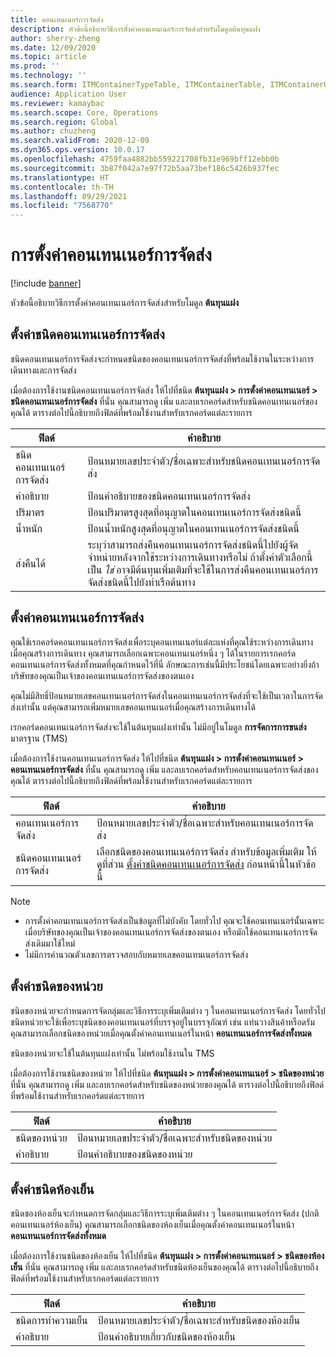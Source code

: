 ```yaml
---
title: คอนเทนเนอร์การจัดส่ง
description: หัวข้อนี้อธิบายวิธีการตั้งค่าคอนเทนเนอร์การจัดส่งสำหรับโมดูลต้นทุนแฝง
author: sherry-zheng
ms.date: 12/09/2020
ms.topic: article
ms.prod: ''
ms.technology: ''
ms.search.form: ITMContainerTypeTable, ITMContainerTable, ITMContainerUnitTypeTable, ITMRefrigerationTypeTable, ITMContainersListPage, ITMContainers
audience: Application User
ms.reviewer: kamaybac
ms.search.scope: Core, Operations
ms.search.region: Global
ms.author: chuzheng
ms.search.validFrom: 2020-12-09
ms.dyn365.ops.version: 10.0.17
ms.openlocfilehash: 4759faa4882bb559221708fb31e969bff12ebb0b
ms.sourcegitcommit: 3b87f042a7e97f72b5aa73bef186c5426b937fec
ms.translationtype: HT
ms.contentlocale: th-TH
ms.lasthandoff: 09/29/2021
ms.locfileid: "7568770"
---
```

# <a name="shipping-container-setup"></a>การตั้งค่าคอนเทนเนอร์การจัดส่ง

[!include [banner](../../includes/banner.md)]

หัวข้อนี้อธิบายวิธีการตั้งค่าคอนเทนเนอร์การจัดส่งสำหรับโมดูล **ต้นทุนแฝง**

## <a name="set-up-shipping-container-types"></a><a id="shipping-container-types"></a>ตั้งค่าชนิดคอนเทนเนอร์การจัดส่ง

ชนิดคอนเทนเนอร์การจัดส่งจะกําหนดชนิดของคอนเทนเนอร์การจัดส่งที่พร้อมใช้งานในระหว่างการเดินทางและการจัดส่ง

เมื่อต้องการใช้งานชนิดคอนเทนเนอร์การจัดส่ง ให้ไปที่ชนิด **ต้นทุนแฝง \> การตั้งค่าคอนเทนเนอร์ \> ชนิดคอนเทนเนอร์การจัดส่ง** ที่นั่น คุณสามารถดู เพิ่ม และลบเรกคอร์ดสำหรับชนิดคอนเทนเนอร์ของคุณได้ ตารางต่อไปนี้อธิบายถึงฟิลด์ที่พร้อมใช้งานสำหรับเรกคอร์ดแต่ละรายการ

| ฟิลด์ | คำอธิบาย |
|---|---|
| ชนิดคอนเทนเนอร์การจัดส่ง | ป้อนหมายเลขประจำตัว/ชื่อเฉพาะสำหรับชนิดคอนเทนเนอร์การจัดส่ง |
| คำอธิบาย | ป้อนคำอธิบายของชนิดคอนเทนเนอร์การจัดส่ง |
| ปริมาตร | ป้อนปริมาตรสูงสุดที่อนุญาตในคอนเทนเนอร์การจัดส่งชนิดนี้ |
| น้ำหนัก | ป้อนน้ำหนักสูงสุดที่อนุญาตในคอนเทนเนอร์การจัดส่งชนิดนี้ |
| ส่งคืนได้ | ระบุว่าสามารถส่งคืนคอนเทนเนอร์การจัดส่งชนิดนี้ไปยังผู้จัดจำหน่ายหลังจากใช้ระหว่างการเดินทางหรือไม่ ถ้าตั้งค่าตัวเลือกนี้เป็น *ใช่* อาจมีต้นทุนเพิ่มเติมที่จะใช้ในการส่งคืนคอนเทนเนอร์การจัดส่งชนิดนี้ไปยังท่าเรือต้นทาง |

## <a name="set-up-shipping-containers"></a>ตั้งค่าคอนเทนเนอร์การจัดส่ง

คุณใช้เรกคอร์ดคอนเทนเนอร์การจัดส่งเพื่อระบุคอนเทนเนอร์แต่ละแห่งที่คุณใช้ระหว่างการเดินทาง เมื่อคุณสร้างการเดินทาง คุณสามารถเลือกเฉพาะคอนเทนเนอร์หนึ่ง ๆ ได้ในรายการเรกคอร์ดคอนเทนเนอร์การจัดส่งทั้งหมดที่คุณกําหนดไว้ที่นี่ ลักษณะการเช่นนี้มีประโยชน์โดยเฉพาะอย่างยิ่งถ้าบริษัทของคุณเป็นเจ้าของคอนเทนเนอร์การจัดส่งของตนเอง

คุณไม่มีสิทธิ์ป้อนหมายเลขคอนเทนเนอร์การจัดส่งในคอนเทนเนอร์การจัดส่งที่จะใช้เป็นเวลาในการจัดส่งเท่านั้น แต่คุณสามารถเพิ่มหมายเลขคอนเทนเนอร์เมื่อคุณสร้างการเดินทางได้

เรกคอร์ดคอนเทนเนอร์การจัดส่งจะใช้ในต้นทุนแฝงเท่านั้น ไม่มีอยู่ในโมดูล **การจัดการการขนส่ง** มาตรฐาน (TMS)

เมื่อต้องการใช้งานคอนเทนเนอร์การจัดส่ง ให้ไปที่ชนิด **ต้นทุนแฝง \> การตั้งค่าคอนเทนเนอร์ \> คอนเทนเนอร์การจัดส่ง** ที่นั่น คุณสามารถดู เพิ่ม และลบเรกคอร์ดสำหรับคอนเทนเนอร์การจัดส่งของคุณได้ ตารางต่อไปนี้อธิบายถึงฟิลด์ที่พร้อมใช้งานสำหรับเรกคอร์ดแต่ละรายการ

| ฟิลด์ | คำอธิบาย |
|---|---|
| คอนเทนเนอร์การจัดส่ง | ป้อนหมายเลขประจำตัว/ชื่อเฉพาะสำหรับคอนเทนเนอร์การจัดส่ง |
| ชนิดคอนเทนเนอร์การจัดส่ง | เลือกชนิดของคอนเทนเนอร์การจัดส่ง สำหรับข้อมูลเพิ่มเติม ให้ดูที่ส่วน [ตั้งค่าชนิดคอนเทนเนอร์การจัดส่ง](#shipping-container-types) ก่อนหน้านี้ในหัวข้อนี้ |

> [!NOTE]
> - การตั้งค่าคอนเทนเนอร์การจัดส่งเป็นข้อมูลที่ไม่บังคับ โดยทั่วไป คุณจะใช้คอนเทนเนอร์นั้นเฉพาะเมื่อบริษัทของคุณเป็นเจ้าของคอนเทนเนอร์การจัดส่งของตนเอง หรือมักใช้คอนเทนเนอร์การจัดส่งเดิมมาใช้ใหม่
> - ไม่มีการคํานวณตัวเลขการตรวจสอบกับหมายเลขคอนเทนเนอร์การจัดส่ง

## <a name="set-up-unit-types"></a><a name="unit-types"></a>ตั้งค่าชนิดของหน่วย

ชนิดของหน่วยจะกําหนดการจัดกลุ่มและวิธีการระบุเพิ่มเติมต่าง ๆ ในคอนเทนเนอร์การจัดส่ง โดยทั่วไป ชนิดหน่วยจะใช้เพื่อระบุชนิดของคอนเทนเนอร์ที่บรรจุอยู่ในบรรจุภัณฑ์ เช่น แท่นวางสินค้าหรือดรัม คุณสามารถเลือกชนิดของหน่วยเมื่อคุณตั้งค่าคอนเทนเนอร์ในหน้า **คอนเทนเนอร์การจัดส่งทั้งหมด**

ชนิดของหน่วยจะใช้ในต้นทุนแฝงเท่านั้น ไม่พร้อมใช้งานใน TMS

เมื่อต้องการใช้งานชนิดของหน่วย ให้ไปที่ชนิด **ต้นทุนแฝง \> การตั้งค่าคอนเทนเนอร์ \> ชนิดของหน่วย** ที่นั่น คุณสามารถดู เพิ่ม และลบเรกคอร์ดสำหรับชนิดของหน่วยของคุณได้ ตารางต่อไปนี้อธิบายถึงฟิลด์ที่พร้อมใช้งานสำหรับเรกคอร์ดแต่ละรายการ

| ฟิลด์ | คำอธิบาย |
|---|---|
| ชนิดของหน่วย | ป้อนหมายเลขประจำตัว/ชื่อเฉพาะสำหรับชนิดของหน่วย |
| คำอธิบาย | ป้อนคำอธิบายของชนิดของหน่วย |

## <a name="set-up-refrigeration-types"></a><a name="refrigeration-types"></a>ตั้งค่าชนิดห้องเย็น

ชนิดของห้องเย็นจะกําหนดการจัดกลุ่มและวิธีการระบุเพิ่มเติมต่าง ๆ ในคอนเทนเนอร์การจัดส่ง (ปกติคอนเทนเนอร์ห้องเย็น) คุณสามารถเลือกชนิดของห้องเย็นเมื่อคุณตั้งค่าคอนเทนเนอร์ในหน้า **คอนเทนเนอร์การจัดส่งทั้งหมด**

เมื่อต้องการใช้งานชนิดของห้องเย็น ให้ไปที่ชนิด **ต้นทุนแฝง \> การตั้งค่าคอนเทนเนอร์ \> ชนิดของห้องเย็น** ที่นั่น คุณสามารถดู เพิ่ม และลบเรกคอร์ดสำหรับชนิดห้องเย็นของคุณได้ ตารางต่อไปนี้อธิบายถึงฟิลด์ที่พร้อมใช้งานสำหรับเรกคอร์ดแต่ละรายการ

| ฟิลด์ | คำอธิบาย |
|---|---|
| ชนิดการทำความเย็น | ป้อนหมายเลขประจำตัว/ชื่อเฉพาะสำหรับชนิดของห้องเย็น |
| คำอธิบาย | ป้อนคำอธิบายเกี่ยวกับชนิดของห้องเย็น |
